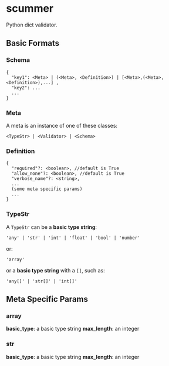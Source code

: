 # scummer
Python dict validator.

## Basic Formats

### Schema

```
{
  "key1": <Meta> | (<Meta>, <Definition>) | [<Meta>,(<Meta>, <Definition>),...] ,
  "key2": ...
  ...
}
```

### Meta

A meta is an instance of one of these classes:

```
<TypeStr> | <Validator> | <Schema>
```

### Definition

```
{
  "required"?: <boolean>, //default is True
  "allow_none"?: <boolean>, //default is True
  "verbose_name"?: <string>,
  ...
  (some meta specific params)
  ...
}
```

### TypeStr

A `TypeStr` can be a **basic type string**:

```
'any' | 'str' | 'int' | 'float' | 'bool' | 'number'
```

or:

```
'array'
```

or a **basic type string** with a `[]`, such as:

```
'any[]' | 'str[]' | 'int[]'
```

## Meta Specific Params

### array

**basic_type**: a basic type string
**max_length**: an integer

### str

**basic_type**: a basic type string
**max_length**: an integer
